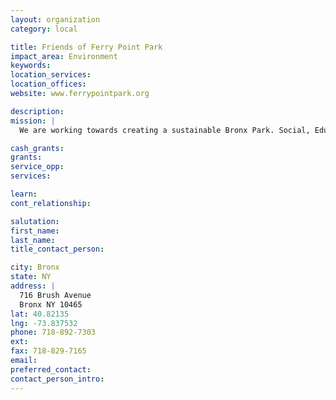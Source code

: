 ```yaml
---
layout: organization
category: local

title: Friends of Ferry Point Park
impact_area: Environment
keywords: 
location_services: 
location_offices: 
website: www.ferrypointpark.org

description: 
mission: |
  We are working towards creating a sustainable Bronx Park. Social, Educational, Environmental and Economic Stakeholders of Ferry Point Park are working together to create the Best Park with whatever assests and alligences we can muster.

cash_grants: 
grants: 
service_opp: 
services: 

learn: 
cont_relationship: 

salutation: 
first_name: 
last_name: 
title_contact_person: 

city: Bronx
state: NY
address: |
  716 Brush Avenue     
  Bronx NY 10465
lat: 40.82135
lng: -73.837532
phone: 718-892-7303
ext: 
fax: 718-829-7165
email: 
preferred_contact: 
contact_person_intro: 
---
```

